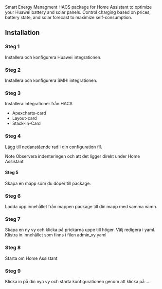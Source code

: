 Smart Energy Managment
HACS package for Home Assistant to optimize your Huawei battery and solar panels. Control charging based on prices, battery state, and solar forecast to maximize self-consumption.

## Installation
### Steg 1
Installera och konfigurera Huawei integrationen. 

### Steg 2
Installera och konfigurera SMHI integrationen. 

### Steg 3
Installera integrationer från HACS
- Apexcharts-card
- Layout-card
- Stack-In-Card

### Steg 4
Lägg till nedanstående rad i din configuration fil. 

Note
Observera indenteringen och att det ligger direkt under Home Assistant 

#### Steg 5
Skapa en mapp som du döper till package.

### Steg 6
Ladda upp innehållet från mappen package till din mapp med samma namn. 

### Steg 7
Skapa en ny vy och klicka på prickarna uppe till höger. Välj redigera i yaml. Klistra in innehållet som finns i filen admin_vy.yaml

### Steg 8
Starta om Home Assistant 

### Steg 9
Klicka in på din nya vy och starta konfigurationen genom att klicka på ....
